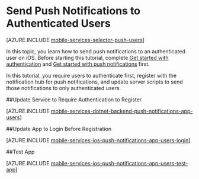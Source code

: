 <properties
	pageTitle="Send Push Notifications to Authenticated Users (.NET Backend)"
	description="Learn how to send push notifications to specific"
	services="mobile-services,notification-hubs"
	documentationCenter="ios"
	authors="krisragh"
	manager="dwrede"
	editor=""/>

<tags
	ms.service="mobile-services"
	ms.date="10/01/2015"
	wacn.date=""/>

# Send Push Notifications to Authenticated Users

[AZURE.INCLUDE [mobile-services-selector-push-users](../includes/mobile-services-selector-push-users.md)]

In this topic, you learn how to send push notifications to an authenticated user on iOS. Before starting this tutorial, complete [Get started with authentication] and [Get started with push notifications] first.

In this tutorial, you require users to authenticate first, register with the notification hub for push notifications, and update server scripts to send those notifications to only authenticated users.

##<a name="register"></a>Update Service to Require Authentication to Register

[AZURE.INCLUDE [mobile-services-dotnet-backend-push-notifications-app-users](../includes/mobile-services-dotnet-backend-push-notifications-app-users.md)]

##<a name="update-app"></a>Update App to Login Before Registration

[AZURE.INCLUDE [mobile-services-ios-push-notifications-app-users-login](../includes/mobile-services-ios-push-notifications-app-users-login.md)]

##<a name="test"></a>Test App

[AZURE.INCLUDE [mobile-services-ios-push-notifications-app-users-test-app](../includes/mobile-services-ios-push-notifications-app-users-test-app.md)]

<!-- Anchors. -->
[Updating the service to require authentication for registration]: #register
[Updating the app to log in before registration]: #update-app
[Testing the app]: #test
[Next Steps]:#next-steps


<!-- URLs. -->
[Get started with authentication]: /documentation/articles/mobile-services-dotnet-backend-ios-get-started-users
[Get started with push notifications]: /documentation/articles/mobile-services-dotnet-backend-ios-get-started-push
[Azure Management Portal]: https://manage.windowsazure.cn/
[Mobile Services .NET How-to Conceptual Reference]: /develop/mobile/how-to-guides/work-with-net-client-library
